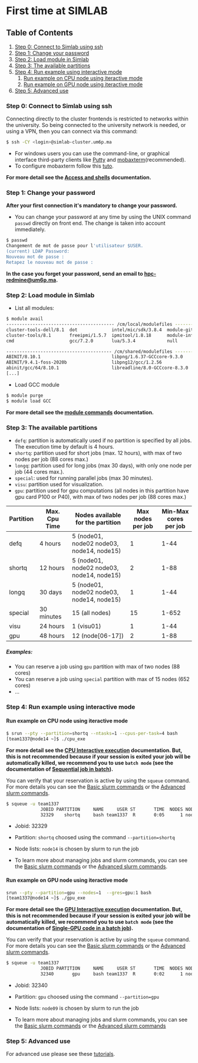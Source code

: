 # First time at SIMLAB

## Table of Contents
1. [Step 0: Connect to Simlab using ssh](#Basic)
2. [Step 1: Change your password](#password)
3. [Step 2: Load module in Simlab](#load)
4. [Step 3: The available partitions](#partitions)
5. [Step 4: Run example using interactive mode](#interactive)
    1. [Run example on CPU node using iteractive mode](#interactivecpu)
    2. [Run example on GPU node using iteractive mode](#interactivegpu)
6. [Step 5: Advanced use](#advanced)

### Step 0: Connect to Simlab using ssh <a name="Basic"></a>
Connecting directly to the cluster frontends is restricted to networks within the university. So being connected to the university network is needed, or using a VPN, then you can connect via this command: 

```sh
$ ssh -CY <login>@simlab-cluster.um6p.ma
```

- For windows users you can use the command-line, or graphical interface third-party clients like [Putty](https://www.chiark.greenend.org.uk/~sgtatham/putty/) and [mobaxterm](https://mobaxterm.mobatek.net)(recommended).
- To configure mobaxterm follow this [tuto](https://www.youtube.com/watch?v=s7xNGyG9GVc).


**For more detail see the [Access and shells](https://github.com/HPC-Simlab/Tutorials/blob/master/ALL/B_Computing_environment/Access_and_shells.md) documentation.**

### Step 1: Change your password <a name="password"></a>

**After your first connection it's mandatory to change your password.**
- You can change your password at any time by using the UNIX command `passwd` directly on front end. The change is taken into account immediately. 

```sh
$ passwd
Changement de mot de passe pour l'utilisateur $USER.
(current) LDAP Password: 
Nouveau mot de passe : 
Retapez le nouveau mot de passe : 
```
**In the case you forget your password, send an email to hpc-redmine@um6p.ma.**

### Step 2: Load module in Simlab <a name="load"></a>

- List all modules:

```sh
$ module avail
----------------------------------------- /cm/local/modulefiles -----------------------------------------
cluster-tools-dell/8.1  dot             intel/mic/sdk/3.8.4  module-git   openldap                      
cluster-tools/8.1       freeipmi/1.5.7  ipmitool/1.8.18      module-info  openmpi/mlnx/gcc/64/3.1.1rc1  
cmd                     gcc/7.2.0       lua/5.3.4            null         shared                        

---------------------------------------- /cm/shared/modulefiles -----------------------------------------
ABINIT/8.10.1                           libpng/1.6.37-GCCcore-9.3.0                     
ABINIT/9.4.1-foss-2020b                 libpng12/gcc/1.2.56                             
abinit/gcc/64/8.10.1                    libreadline/8.0-GCCcore-8.3.0     
[...]
```
- Load GCC module 

```bash
$ module purge
$ module load GCC
```
**For more detail see the [module commands](https://github.com/HPC-Simlab/Tutorials/blob/master/ALL/B_Computing_environment/The_module_command.md) documentation.**

### Step 3: The available partitions  <a name="partitions"></a>

- `defq`: partition is automatically used if no partition is specified by all jobs. The execution time by default is 4 hours.
- `shortq`: partition used for short jobs (max. 12 hours), with max of two nodes per job (88 cores max.)
- `longq`: partition used for long jobs (max 30 days), with only one node per job (44 cores max.).
- `special`: used for running parallel jobs (max 30 minutes).
- `visu`: partition used for visualization.
- `gpu`: partition used for gpu computations (all nodes in this partition have gpu card P100 or P40), with max of two nodes per job (88 cores max.)

| Partition | Max. Cpu Time | Nodes available for the partition | Max nodes per job | Min-Max cores per job     |
|-----------|---------------|-------------------------------------------------------|-------------------|---------------------------|
| defq      | 4 hours       |              5 (node01, node02 node03, node14, node15)  |             1       |     1-44          |
| shortq    | 12 hours      |              5 (node01, node02 node03, node14, node15)  |             2       |     1-88          |
| longq     | 30 days       |              5 (node01, node02 node03, node14, node15)  |             1       |     1-44          |
| special   | 30 minutes    |              15 (all nodes)                             |            15       |     1-652         |
| visu      | 24 hours      |              1  (visu01)                                |             1       |     1-44          |
| gpu       | 48 hours      |              12 (node[06-17])                           |             2       |     1-88          |

##### Examples:
- You can reserve a job using `gpu` partition with max of two nodes (88 cores)
- You can reserve a job using `special` partition with max of 15 nodes (652 cores)
- ...

### Step 4: Run example using interactive mode <a name="interactive"></a>

#### Run example on CPU node using iteractive mode <a name="interactivecpu"></a>

```sh
$ srun --pty --partition=shortq --ntasks=1 --cpus-per-task=4 bash
[team1337@node14 ~]$ ./cpu_exe
```
**For more detail see the [CPU Interactive execution](https://github.com/HPC-Simlab/Tutorials/blob/master/ALL/D_Commands_of_a_CPU_code/Interactive_execution.md) documentation. But, this is not recommended because if your session is exited your job will be automatically killed, we recommend you to use `batch mode` (see the documentation of [Sequential job in batch](https://github.com/HPC-Simlab/Tutorials/blob/master/ALL/D_Commands_of_a_CPU_code/Sequential_job_in_batch.md)).**


You can verify that your reservation is active by using the `squeue` command. For more details you can see the [Basic slurm commands](https://github.com/HPC-Simlab/Tutorials/blob/master/ALL/A_General_information/Basic_Slurm_commands.md) or the [Advanced slurm commands](https://github.com/HPC-Simlab/Tutorials/blob/master/ALL/A_General_information/Advanced_slurm-commands.md).

```sh
$ squeue -u team1337
             JOBID PARTITION     NAME     USER ST       TIME  NODES NODELIST(REASON)
             32329    shortq     bash team1337  R       0:05      1 node14
```
- Jobid: 32329
- Partition: `shortq` choosed using the command `--partition=shortq`
- Node lists: `node14` is chosen by slurm to run the job

- To learn more about managing jobs and slurm commands, you can see the [Basic slurm commands](https://github.com/HPC-Simlab/Tutorials/blob/master/ALL/A_General_information/Basic_Slurm_commands.md) or the [Advanced slurm commands](https://github.com/HPC-Simlab/Tutorials/blob/master/ALL/A_General_information/Advanced_slurm-commands.md).


#### Run example on GPU node using iteractive mode <a name="interactivegpu"></a>

```sh
srun --pty --partition=gpu --nodes=1  --gres=gpu:1 bash
[team1337@node14 ~]$ ./gpu_exe
```
**For more detail see the [GPU Interactive execution](https://github.com/HPC-Simlab/Tutorials/blob/master/ALL/F_Commands_of_a_GPU_code/Interactive_execution.md) documentation. But, this is not recommended because if your session is exited your job will be automatically killed, we recommend you to use `batch mode` (see the documentation of [Single-GPU code in a batch job](https://github.com/HPC-Simlab/Tutorials/blob/master/ALL/F_Commands_of_a_GPU_code/Single-GPU_code_in_a_batch_job.md)).**


You can verify that your reservation is active by using the `squeue` command. For more details you can see the [Basic slurm commands](https://github.com/HPC-Simlab/Tutorials/blob/master/ALL/A_General_information/Basic_Slurm_commands.md) or the [Advanced slurm commands](https://github.com/HPC-Simlab/Tutorials/blob/master/ALL/A_General_information/Advanced_slurm-commands.md).

```sh
$ squeue -u team1337
             JOBID PARTITION     NAME     USER ST       TIME  NODES NODELIST(REASON)
             32340       gpu     bash team1337  R       0:02      1 node09
```
- Jobid: 32340
- Partition: `gpu` choosed using the command `--partition=gpu`
- Node lists: `node09` is chosen by slurm to run the job

- To learn more about managing jobs and slurm commands, you can see the [Basic slurm commands](https://github.com/HPC-Simlab/Tutorials/blob/master/ALL/A_General_information/Basic_Slurm_commands.md) or the [Advanced slurm commands](https://github.com/HPC-Simlab/Tutorials/blob/master/ALL/A_General_information/Advanced_slurm-commands.md)

### Step 5: Advanced use <a name="advanced"></a>

For advanced use please see these [tutorials](https://github.com/HPC-Simlab/Tutorials).
